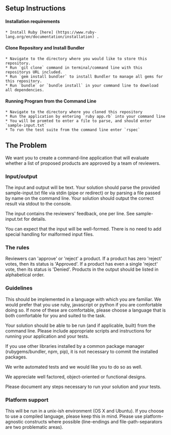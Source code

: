 ## Setup Instructions

  #### Installation requirements
    * Install Ruby [here] (https://www.ruby-lang.org/en/documentation/installation) .

  #### Clone Repository and Install Bundler

    * Navigate to the directory where you would like to store this repository.
    * Run `git clone` command in terminal/command line with this repositorys URL included.
    * Run `gem install bundler` to install Bundler to manage all gems for this repository.
    * Run `bundle` or `bundle install` in your command line to download all dependencies.

  #### Running Program from the Command Line
    * Navigate to the directory where you cloned this repository
    * Run the application by entering `ruby app.rb` into your command line
    * You will be promted to enter a file to parse, and should enter `sample-input.txt`
    * To run the test suite from the command line enter `rspec`

## The Problem

We want you to create a command-line application that will evaluate whether a
list of proposed products are approved by a team of reviewers.

### Input/output

The input and output will be text. Your solution should parse the provided
sample-input.txt file via stdin (pipe or redirect) or by parsing a file passed
by name on the command line. Your solution should output the correct result via
stdout to the console.

The input contains the reviewers' feedback, one per line. See sample-input.txt
for details.

You can expect that the input will be well-formed. There is no need to add
special handling for malformed input files.

### The rules

Reviewers can 'approve' or 'reject' a product. If a product has zero 'reject'
votes, then its status is 'Approved'. If a product has even a single 'reject'
vote, then its status is 'Denied'. Products in the output should be listed in
alphabetical order.

### Guidelines

This should be implemented in a language with which you are familiar. We would
prefer that you use ruby, javascript or python if you are comfortable doing so.
If none of these are comfortable, please choose a language that is both
comfortable for you and suited to the task.

Your solution should be able to be run (and if applicable, built) from the
command line. Please include appropriate scripts and instructions for
running your application and your tests.

If you use other libraries installed by a common package manager
(rubygems/bundler, npm, pip), it is not necessary to commit the installed
packages.

We write automated tests and we would like you to do so as well.

We appreciate well factored, object-oriented or functional designs.

Please document any steps necessary to run your solution and your tests.

### Platform support

This will be run in a unix-ish environment (OS X and Ubuntu). If you choose to
use a compiled language, please keep this in mind. Please use platform-agnostic
constructs where possible (line-endings and file-path-separators are two
problematic areas).
